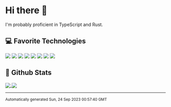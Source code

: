 # Hi there 👋
I'm probably proficient in TypeScript and Rust.

## 💻 Favorite Technologies
![](https://img.shields.io/badge/Editor-Neovim-informational?style=flat&logo=Neovim&logoColor=ffffff&color=1e77ef)
![](https://img.shields.io/badge/Editor-VS%20Code-informational?style=flat&logo=Visual+Studio+Code&logoColor=ffffff&color=1e77ef)
![](https://img.shields.io/badge/Language-TypeScript-informational?style=flat&logo=TypeScript&logoColor=ffffff&color=1e77ef)
![](https://img.shields.io/badge/Language-Rust-informational?style=flat&logo=Rust&logoColor=ffffff&color=1e77ef)
![](https://img.shields.io/badge/Technology-Docker-informational?style=flat&logo=Docker&logoColor=ffffff&color=1e77ef)
![](https://img.shields.io/badge/Technology-Kubernetes-informational?style=flat&logo=Kubernetes&logoColor=ffffff&color=1e77ef)
![](https://img.shields.io/badge/Technology-Node.js-informational?style=flat&logo=Node.js&logoColor=ffffff&color=1e77ef)
![](https://img.shields.io/badge/OS-Linux-informational?style=flat&logo=Linux&logoColor=ffffff&color=1e77ef)


## 📝 Github Stats
<a href="#">
  <img align="center" src="https://github-readme-stats.vercel.app/api?username=xethlyx&count_private=true&show_icons=true&line_height=27&icon_color=1e77ef&text_color=e1e3e8&bg_color=171822&title_color=1e77ef&border_color=242633&border_radius=5">
</a>
<a href="#">
  <img align="center" src="https://github-readme-stats.vercel.app/api/top-langs/?username=xethlyx&langs_count=3&text_color=e1e3e8&bg_color=171822&title_color=1e77ef&border_color=242633&border_radius=5">
</a>


---
<sup>Automatically generated Sun, 24 Sep 2023 00:57:40 GMT</sup>